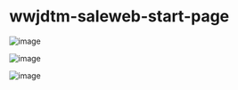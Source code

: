 # wwjdtm-saleweb-start-page

![image](https://user-images.githubusercontent.com/28584133/95327769-83638a00-08df-11eb-95d0-2da0b8138da9.png)

![image](https://user-images.githubusercontent.com/28584133/95475721-7e770700-09c1-11eb-8566-0abe091bf5cf.png)

![image](https://user-images.githubusercontent.com/28584133/95475594-5687a380-09c1-11eb-96ec-8a1ba0f46bf1.png)
